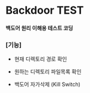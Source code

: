 # Backdoor TEST

#### 백도어 원리 이해용 테스트 코딩

### [기능]

* 현재 디렉토리 경로 확인

* 원하는 디렉토리 파일목록 확인

* 백도어 자가삭제 (Kill Switch)